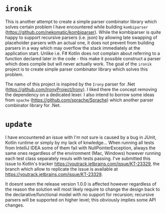 # `ironik`

This is another attempt to create a simple parser combinator library which solves certain problem I have encountered while building `kombiparser` (https://github.com/nekomatic/kombiparser). While the kombiparser is quite happy to support recursive parsers (i.e. json) by allowing late swapping of placeholder parsers with an actual one, it does not prevent from building parsers in a way which may overflow the stack immediately at the application start. Unlike i.e. F# Kotlin does not complain about referring to a function declared later in the code - this make it possible construct a parser which does compile but will never actually work.
The goal of the `ironik` project is to create simple parser combinator library which solves this problem.

The name of this project is inspired by the `Irony` parser for .Net (https://github.com/IronyProject/Irony). I liked there the concept removing the dependency on a dedicated lexer. 
I also intend to borrow some ideas from `spache` (https://github.com/sprache/Sprache) which another parser combinator library for .Net.

# `update`

I have encountered an issue with I'm not sure is caused by a bug in JUnit, Kotlin runtime or simply by my lack of knwledge...
When running all tests from IntelliJ IDEA some of them fail with NullPointerException, always the same ones regardless of the environment (Mac, Windows) however running each test class separately resuls with tests passing. I've submitted this issue to Kotlin's tracker https://youtrack.jetbrains.com/issue/KT-23329, the branch which allow to replicate the issue is available at https://youtrack.jetbrains.com/issue/KT-23329. 

It doesnt seem the release version 1.0.0 is affected however regardless of the reason the solution will most likely require to change the design back to the declarative/functional model with no support for recursion; recursive parsers will be supported on higher level; this obviously implies some API changes.
